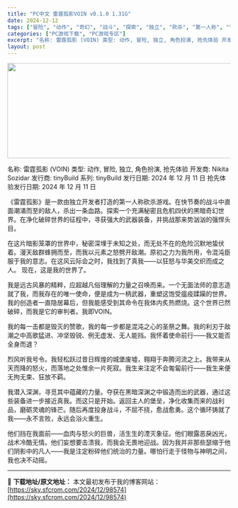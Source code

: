 ```yaml
---
title: "PC中文 雷霆孤影VOIN v0.1.0 1.31G"
date: 2024-12-12
tags: ["冒险", "动作", "奇幻", "战斗", "探索", "独立", "砍杀", "第一人称", "节奏"]
categories: ["PC游戏下载", "PC游戏专区"]
excerpt: "名称: 雷霆孤影 (VOIN) 类型: 动作, 冒险, 独立, 角色扮演, 抢先体验 开发商: Nikita Sozidar 发行商: tinyBuild 系列: tinyBuild 发行日期: 2024 年 12 月 11 日 抢先体验发行日期: 2024 年 12 月 11 日 《雷霆孤影》是一&hellip;"
layout: post
---
```


<img class="aligncenter size-full wp-image-98575" src="https://sky.sfcrom.com/wp-content/uploads/2024/12/2024121201502856.webp" alt="" width="660" height="215" />

名称: 雷霆孤影 (VOIN)
类型: 动作, 冒险, 独立, 角色扮演, 抢先体验
开发商: Nikita Sozidar
发行商: tinyBuild
系列: tinyBuild
发行日期: 2024 年 12 月 11 日
抢先体验发行日期: 2024 年 12 月 11 日

《雷霆孤影》是一款由独立开发者打造的第一人称砍杀游戏。在快节奏的战斗中直面潮涌而至的敌人，杀出一条血路。探索一个充满秘密且危机四伏的黑暗奇幻世界。在净化破碎世界的征程中，寻获强大的武器装备，并挑战那来势汹汹的强悍头目。

在这片暗影笼罩的世界中，秘密深埋于未知之处，而无处不在的危险沉默地蛰伏着。漫天敌群蜂拥而至，而我以元素之怒劈开敌潮。原初之力为我所用，令混沌臣服于我的意志。在这风云际会之时，我找到了真我——以狂怒与华美交织而成之人。 现在，这是我的世界了。

我是远古风暴的精粹，应超越凡俗理解的力量之召唤而来。一个无面法师的意志造就了我，而我存在的唯一使命，便是成为一柄武器，重塑这饱受瘟疫蹂躏的世界。我的创造者一直隐居幕后，但我能感受到其命令在我体内炙热燃烧。这个世界已然破碎，而我是它的审判者。我即VOIN。

我的每一击都是毁灭的赞歌，我的每一步都是混沌之心的圣祭之舞。我的利刃于敌潮之中高歌猛进、冲坚毁锐、例无虚发、无人能挡。我怀着使命前行——我又能否全身而退？

烈风听我号令。我轻松跃过昔日辉煌的城堡废墟，翱翔于奔腾河流之上。我带来从天而降的怒火，而落地之处惟余一片死寂。我生来注定不会匍匐前行——我生来便无拘无束、狂放不羁。

我潜入深渊，寻觅其中蕴藏的力量。夺获在黑暗深渊之中锻造而出的武器，通过这些装备进一步接近真我。而这只是开始。返回主人的堡垒，净化收集而来的战利品，磨砺灵魂的锋芒。随后再度投身战斗，不屈不挠，愈战愈勇。这个循环铸就了我——永不言败，永远会浴火重生。

他们挡在我面前——血肉与怒火的巨兽，活生生的湮灭象征。他们眼露恶戾凶光，战术冷酷无情。他们妄想要击溃我，而我会无畏地迎战。因为我并非那些瑟缩于他们阴影中的凡人——我是注定粉碎他们统治的力量。哪怕行走于怪物与神明之间，我也决不动摇。

---
📖 **下载地址/原文地址：** 本文最初发布于我的博客网站：[https://sky.sfcrom.com/2024/12/98574](https://sky.sfcrom.com/2024/12/98574)
